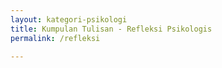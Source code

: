 ```yaml
---
layout: kategori-psikologi
title: Kumpulan Tulisan - Refleksi Psikologis
permalink: /refleksi

---
```

